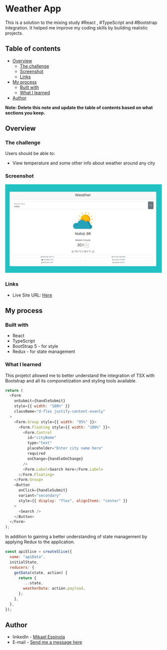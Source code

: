 # Weather App

This is a solution to the mixing study #React , #TypeScript and #Bootstrap integration. It helped me improve my coding skills by building realistic projects.

## Table of contents

- [Overview](#overview)
  - [The challenge](#the-challenge)
  - [Screenshot](#screenshot)
  - [Links](#links)
- [My process](#my-process)
  - [Built with](#built-with)
  - [What I learned](#what-i-learned)
- [Author](#author)

**Note: Delete this note and update the table of contents based on what sections you keep.**

## Overview

### The challenge

Users should be able to:

- View temperature and some other info about weather around any city

### Screenshot

![](./src/components/assets/images/print.png)

### Links

- Live Site URL: [Here](https://mikael-espinola.github.io/weather)

## My process

### Built with

- React
- TypeScript
- BootStrap 5 - for style
- Redux - for state management

### What I learned

This projetct allowed me to better understand the integration of TSX with Bootstrap and all its componetization and styling tools available.

```js
return (
  <Form
    onSubmit={handleSubmit}
    style={{ width: "100%" }}
    className="d-flex justify-content-evenly"
  >
    <Form.Group style={{ width: "95%" }}>
      <Form.Floating style={{ width: "100%" }}>
        <Form.Control
          id="cityName"
          type="text"
          placeholder="Enter city name here"
          required
          onChange={handleOnChange}
        />
        <Form.Label>Search here</Form.Label>
      </Form.Floating>
    </Form.Group>
    <Button
      onClick={handleSubmit}
      variant="secondary"
      style={{ display: "flex", alignItems: "center" }}
    >
      <Search />
    </Button>
  </Form>
);
```

In addition to gaining a better understanding of state management by applying Redux to the application.

```js
const apiSlice = createSlice({
  name: "apiData",
  initialState,
  reducers: {
    getData(state, action) {
      return {
        ...state,
        weatherData: action.payload,
      };
    },
  },
});
```

## Author

- linkedIn - [Mikael Espínola](https://www.linkedin.com/in/mikaelespinola)
- E-mail - [Send me a message here](mailto:mikaelespinolaa@gmail.com)
